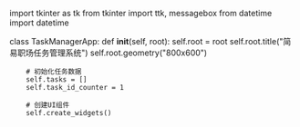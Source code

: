 import tkinter as tk
from tkinter import ttk, messagebox
from datetime import datetime

class TaskManagerApp:
    def __init__(self, root):
        self.root = root
        self.root.title("简易职场任务管理系统")
        self.root.geometry("800x600")
        
        # 初始化任务数据
        self.tasks = []
        self.task_id_counter = 1
        
        # 创建UI组件
        self.create_widgets()
